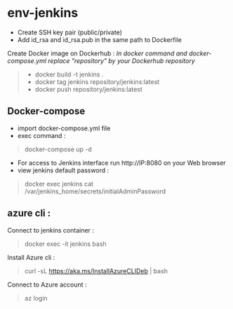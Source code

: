 # env-jenkins

* Create SSH key pair (public/private)
* Add id_rsa and id_rsa.pub in the same path to Dockerfile


Create Docker image on Dockerhub :
*In docker command and docker-compose.yml replace "repository" by your Dockerhub repository*

> * docker build -t jenkins .
> * docker tag jenkins repository/jenkins:latest
>  * docker push repository/jenkins:latest

## Docker-compose

* import docker-compose.yml file
* exec command :
> docker-compose up -d

* For access to Jenkins interface run http://IP:8080 on your Web browser
* view jenkins default password :
>docker exec jenkins cat /var/jenkins_home/secrets/initialAdminPassword

## azure cli :

Connect to jenkins container :
> docker exec -it jenkins bash 

Install Azure cli :
> curl -sL https://aka.ms/InstallAzureCLIDeb | bash 

Connect to Azure account :
> az login 
